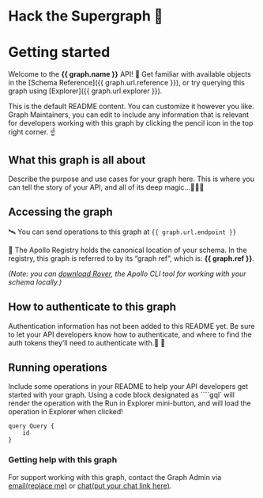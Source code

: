 # Hack the Supergraph 🎉 

# Getting started
Welcome to the **{{ graph.name }}** API! 🎉 Get familiar with available objects in the [Schema Reference]({{ graph.url.reference }}), or try querying this graph using [Explorer]({{ graph.url.explorer }}).

This is the default README content. You can customize it however you like. Graph Maintainers, you can edit to include any information that is relevant for developers working with this graph by clicking the pencil icon in the top right corner. ☝

## What this graph is all about

Describe the purpose and use cases for your graph here. This is where you can tell the story of your API, and all of its deep magic...🦄🌌✨

## Accessing the graph

🛰 You can send operations to this graph at `{{ graph.url.endpoint }}`

📇 The Apollo Registry holds the canonical location of your schema. In the registry, this graph is referred to by its “graph ref”, which is: **{{ graph.ref }}**.

*(Note: you can [download Rover](https://www.apollographql.com/docs/rover/getting-started/), the Apollo CLI tool for working with your schema locally.)*

## How to authenticate to this graph
Authentication information has not been added to this README yet. Be sure to let your API developers know how to authenticate, and where to find the auth tokens they’ll need to authenticate with.🔐 👀

## Running operations
Include some operations in your README to help your API developers get started with your graph. Using a code block designated as  ````gql` will render the operation with the Run in Explorer mini-button, and will load the operation in Explorer when clicked!

```gql
query Query {
	id
}
```

### Getting help with this graph
For support working with this graph, contact the Graph Admin via [email(replace me)](mailto:email@email.com) or [chat(put your chat link here)](#chatlink).
